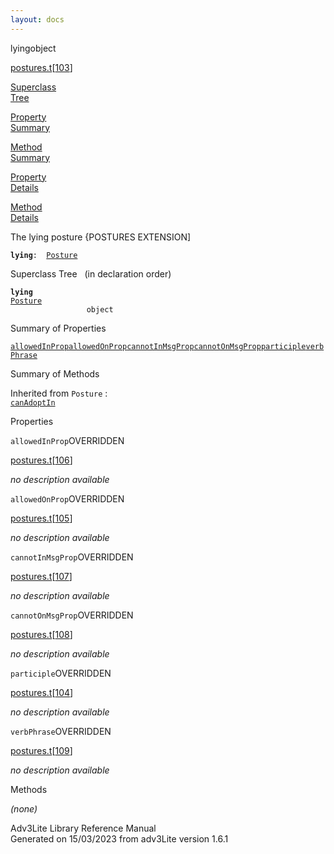 ```yaml
---
layout: docs
---
```

<span class="title">lying</span><span class="type">object</span>

[postures.t](../file/postures.t.html)\[[103](../source/postures.t.html#103)\]

[Superclass  
Tree](#_SuperClassTree_)

[Property  
Summary](#_PropSummary_)

[Method  
Summary](#_MethodSummary_)

[Property  
Details](#_Properties_)

[Method  
Details](#_Methods_)



The lying posture {POSTURES EXTENSION\]

**`lying`**` :   `[`Posture`](../object/Posture.html)



<span id="_SuperClassTree_"></span>



<span class="hdln">Superclass Tree</span>   (in declaration order)



**`lying`**  
[`Posture`](../object/Posture.html)  
`                 object`  
<span id="_PropSummary_"></span>



<span class="hdln">Summary of Properties</span>  



[`allowedInProp`](#allowedInProp)[`allowedOnProp`](#allowedOnProp)[`cannotInMsgProp`](#cannotInMsgProp)[`cannotOnMsgProp`](#cannotOnMsgProp)[`participle`](#participle)[`verbPhrase`](#verbPhrase)



<span id="_MethodSummary_"></span>



<span class="hdln">Summary of Methods</span>  





Inherited from `Posture` :  
[`canAdoptIn`](../object/Posture.html#canAdoptIn)

<span id="_Properties_"></span>



<span class="hdln">Properties</span>  



<span id="allowedInProp"></span>

`allowedInProp`<span class="rem">OVERRIDDEN</span>

[postures.t](../file/postures.t.html)\[[106](../source/postures.t.html#106)\]



*no description available*



<span id="allowedOnProp"></span>

`allowedOnProp`<span class="rem">OVERRIDDEN</span>

[postures.t](../file/postures.t.html)\[[105](../source/postures.t.html#105)\]



*no description available*



<span id="cannotInMsgProp"></span>

`cannotInMsgProp`<span class="rem">OVERRIDDEN</span>

[postures.t](../file/postures.t.html)\[[107](../source/postures.t.html#107)\]



*no description available*



<span id="cannotOnMsgProp"></span>

`cannotOnMsgProp`<span class="rem">OVERRIDDEN</span>

[postures.t](../file/postures.t.html)\[[108](../source/postures.t.html#108)\]



*no description available*



<span id="participle"></span>

`participle`<span class="rem">OVERRIDDEN</span>

[postures.t](../file/postures.t.html)\[[104](../source/postures.t.html#104)\]



*no description available*



<span id="verbPhrase"></span>

`verbPhrase`<span class="rem">OVERRIDDEN</span>

[postures.t](../file/postures.t.html)\[[109](../source/postures.t.html#109)\]



*no description available*



<span id="_Methods_"></span>



<span class="hdln">Methods</span>  



*(none)*



Adv3Lite Library Reference Manual  
Generated on 15/03/2023 from adv3Lite version 1.6.1


